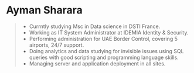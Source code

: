 # Ayman Sharara
>- Currntly studying Msc in Data science in DSTI France.
>- Working as IT System Administrator at IDEMIA Identity & Security.
>- Performing administration for UAE Border Control, covering 5 airports, 24/7 support. 
>- Doing analytics and data studying for invisible issues using SQL queries with good scripting and programming language skills.
>- Managing server and application deployment in all sites.
